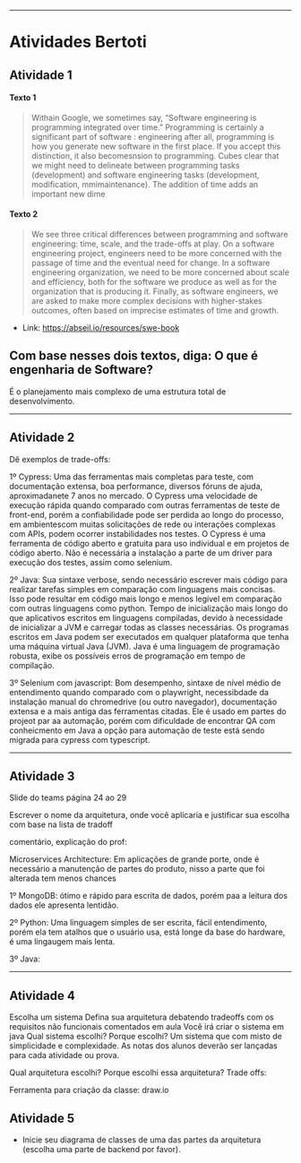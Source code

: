 ___

# Atividades Bertoti


## Atividade 1

#### Texto 1
> Withain Google, we sometimes say, “Software engineering is programming integrated over time.” Programming is certainly a significant part of software : engineering after all, programming is how you generate new software in the first place. If you accept this distinction, it also becomesnsion to programming. Cubes clear that we might need to delineate between programming tasks (development) and software engineering tasks (development, modification, mmimaintenance). The addition of time adds an important new dime


#### Texto 2
> We see three critical differences between programming and software engineering: time, scale, and the trade-offs at play. On a software engineering project, engineers need to be more concerned with the passage of time and the eventual need for change. In a software engineering organization, we need to be more concerned about scale and efficiency, both for the software we produce as well as for the organization that is producing it. Finally, as software engineers, we are asked to make more complex decisions with higher-stakes outcomes, often based on imprecise estimates of time and growth.


 - Link: https://abseil.io/resources/swe-book


## Com base nesses dois textos, diga: O que é engenharia de Software?

É o planejamento mais complexo de uma estrutura total de desenvolvimento.

____

## Atividade 2

Dê exemplos de trade-offs:

1º Cypress:
Uma das ferramentas mais completas para teste, com documentação extensa, boa performance, diversos fóruns de ajuda, aproximadanete 7 anos no mercado.
O Cypress uma velocidade de execução rápida quando comparado com outras ferramentas de teste de front-end, porém a confiabilidade pode ser  perdida ao longo do processo, em ambientescom muitas solicitações de rede ou interações complexas com APIs, podem ocorrer instabilidades nos testes.
O Cypress é uma ferramenta de código aberto e gratuita para uso individual e em projetos de código aberto.
Não é necessária a instalação a parte de um driver para execução dos testes, assim como selenium.



2º Java: 
Sua sintaxe verbose, sendo necessário escrever mais código para realizar tarefas simples em comparação com linguagens mais concisas. Isso pode resultar em código mais longo e menos legível em comparação com outras linguagens como python.
Tempo de inicialização mais longo do que aplicativos escritos em linguagens compiladas, devido à necessidade de inicializar a JVM e carregar todas as classes necessárias.
Os programas escritos em Java podem ser executados em qualquer plataforma que tenha uma máquina virtual Java (JVM).
Java é uma linguagem de programação robusta, exibe os possíveis erros de programação em tempo de compilação.



3º Selenium com javascript: Bom desempenho, sintaxe de nível médio de entendimento quando comparado com o playwright, necessibdade da instalação manual do chromedrive (ou outro navegador), documentação extensa e a mais antiga das ferramentas citadas. Ele é usado em partes do projeot par aa automação, porém com dificuldade de encontrar QA com conheicmento em Java a opção para automação de teste está sendo migrada para cypress com typescript.

___


## Atividade 3

Slide do teams página 24 ao 29

Escrever o nome da arquitetura, onde você aplicaria e justificar sua escolha com base na lista de tradoff

comentário, explicação do prof:

Microservices Architecture: Em aplicações de grande porte, onde é necessário a manutenção de partes do produto, nisso a parte que foi alterada tem menos chances

1º MongoDB: ótimo e rápido para escrita de dados, porém paa a leitura dos dados ele apresenta lentidão.

2º Python: Uma linguagem simples de ser escrita, fácil entendimento, porém ela tem atalhos que o usuário usa, está longe da base do hardware, é uma lingaugem mais lenta.

3º Java: 

___


## Atividade 4

Escolha um sistema
Defina sua arquitetura debatendo tradeoffs com os requisitos não funcionais comentados em aula
Você irá criar o sistema em java
Qual sistema escolhi?
Porque escolhi?
Um sistema que com misto de simplicidade e complexidade. As notas dos alunos deverão ser lançadas para cada atividade ou prova.

Qual arquitetura escolhi?
Porque escolhi essa arquitetura?
Trade offs:

Ferramenta para criação da classe: draw.io


## Atividade 5
- Inicie seu diagrama de classes de uma das partes da arquitetura (escolha uma parte de backend por favor).





